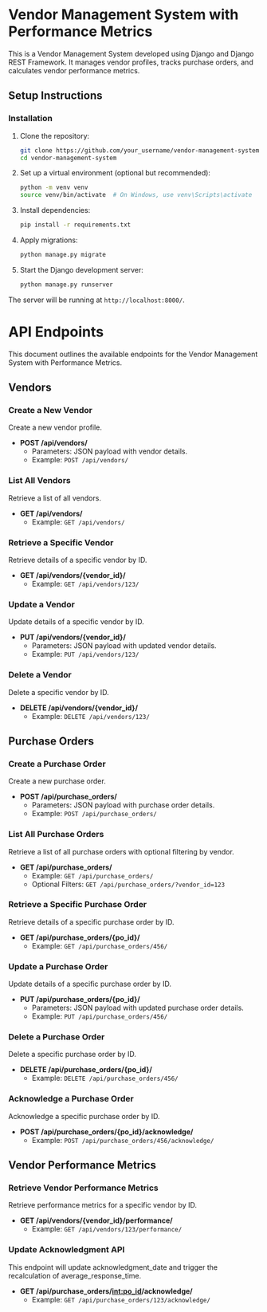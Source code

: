 # Vendor Management System with Performance Metrics

This is a Vendor Management System developed using Django and Django REST Framework. It manages vendor profiles, tracks purchase orders, and calculates vendor performance metrics.

## Setup Instructions

### Installation
1. Clone the repository:
   ```bash
   git clone https://github.com/your_username/vendor-management-system.git
   cd vendor-management-system
   ```

2. Set up a virtual environment (optional but recommended):
    ```bash
    python -m venv venv
    source venv/bin/activate  # On Windows, use venv\Scripts\activate
    ```

3. Install dependencies:
    ```bash
    pip install -r requirements.txt
    ```

4. Apply migrations:
    ```bash
    python manage.py migrate
    ```

5. Start the Django development server:
    ```bash
    python manage.py runserver
    ```

The server will be running at `http://localhost:8000/`.

# API Endpoints

This document outlines the available endpoints for the Vendor Management System with Performance Metrics.

## Vendors

### Create a New Vendor
Create a new vendor profile.

- **POST /api/vendors/**
  - Parameters: JSON payload with vendor details.
  - Example: `POST /api/vendors/`

### List All Vendors
Retrieve a list of all vendors.

- **GET /api/vendors/**
  - Example: `GET /api/vendors/`

### Retrieve a Specific Vendor
Retrieve details of a specific vendor by ID.

- **GET /api/vendors/{vendor_id}/**
  - Example: `GET /api/vendors/123/`

### Update a Vendor
Update details of a specific vendor by ID.

- **PUT /api/vendors/{vendor_id}/**
  - Parameters: JSON payload with updated vendor details.
  - Example: `PUT /api/vendors/123/`

### Delete a Vendor
Delete a specific vendor by ID.

- **DELETE /api/vendors/{vendor_id}/**
  - Example: `DELETE /api/vendors/123/`

## Purchase Orders

### Create a Purchase Order
Create a new purchase order.

- **POST /api/purchase_orders/**
  - Parameters: JSON payload with purchase order details.
  - Example: `POST /api/purchase_orders/`

### List All Purchase Orders
Retrieve a list of all purchase orders with optional filtering by vendor.

- **GET /api/purchase_orders/**
  - Example: `GET /api/purchase_orders/`
  - Optional Filters: `GET /api/purchase_orders/?vendor_id=123`

### Retrieve a Specific Purchase Order
Retrieve details of a specific purchase order by ID.

- **GET /api/purchase_orders/{po_id}/**
  - Example: `GET /api/purchase_orders/456/`

### Update a Purchase Order
Update details of a specific purchase order by ID.

- **PUT /api/purchase_orders/{po_id}/**
  - Parameters: JSON payload with updated purchase order details.
  - Example: `PUT /api/purchase_orders/456/`

### Delete a Purchase Order
Delete a specific purchase order by ID.

- **DELETE /api/purchase_orders/{po_id}/**
  - Example: `DELETE /api/purchase_orders/456/`

### Acknowledge a Purchase Order
Acknowledge a specific purchase order by ID.

- **POST /api/purchase_orders/{po_id}/acknowledge/**
  - Example: `POST /api/purchase_orders/456/acknowledge/`

## Vendor Performance Metrics

### Retrieve Vendor Performance Metrics
Retrieve performance metrics for a specific vendor by ID.

- **GET /api/vendors/{vendor_id}/performance/**
  - Example: `GET /api/vendors/123/performance/`

### Update Acknowledgment API
This endpoint will update acknowledgment_date and trigger the recalculation
of average_response_time.

- **GET /api/purchase_orders/<int:po_id>/acknowledge/**
  - Example: `GET /api/purchase_orders/123/acknowledge/`